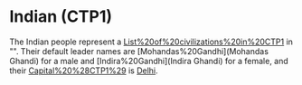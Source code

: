 # Indian (CTP1)

The Indian people represent a [List%20of%20civilizations%20in%20CTP1](civilization) in "". Their default leader names are [Mohandas%20Gandhi](Mohandas Ghandi) for a male and [Indira%20Gandhi](Indira Ghandi) for a female, and their [Capital%20%28CTP1%29](capital) is [Delhi](Delhi).